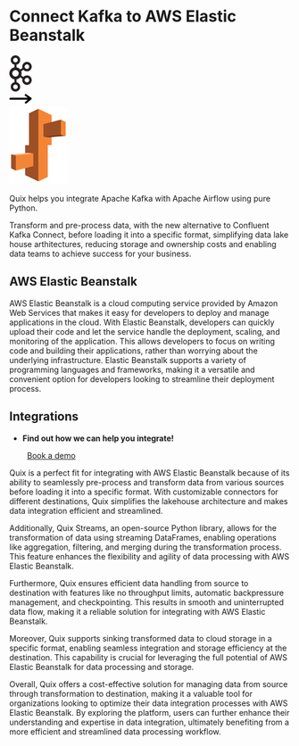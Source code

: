 # Connect Kafka to AWS Elastic Beanstalk

<div class="connect-images cards blog-grid-card" markdown>
<div>
<img src="../images/kafka_logo.png" width="40px" />
</div>
<div>
<img src="../images/arrow.svg" width="40px" />
</div>
<div>
<img src="./images/aws-elastic-beanstalk_1.jpg" />
</div>
</div>

Quix helps you integrate Apache Kafka with Apache Airflow using pure Python.

Transform and pre-process data, with the new alternative to Confluent Kafka Connect, before loading it into a specific format, simplifying data lake house arthitectures, reducing storage and ownership costs and enabling data teams to achieve success for your business.

## AWS Elastic Beanstalk

AWS Elastic Beanstalk is a cloud computing service provided by Amazon Web Services that makes it easy for developers to deploy and manage applications in the cloud. With Elastic Beanstalk, developers can quickly upload their code and let the service handle the deployment, scaling, and monitoring of the application. This allows developers to focus on writing code and building their applications, rather than worrying about the underlying infrastructure. Elastic Beanstalk supports a variety of programming languages and frameworks, making it a versatile and convenient option for developers looking to streamline their deployment process.

## Integrations

<div class="grid cards" markdown>

- __Find out how we can help you integrate!__

    <a class="md-button md-button--primary" href="https://share.hsforms.com/1iW0TmZzKQMChk0lxd_tGiw4yjw2?__hstc=175542013.2303933fbd746c0ac86d9ccbe9bc9100.1728383268831.1729603416735.1729620918855.31&__hssc=175542013.1.1729620918855&__hsfp=2132701734" target="_blank" style="margin:.5rem;">Book a demo</a>

</div>


Quix is a perfect fit for integrating with AWS Elastic Beanstalk because of its ability to seamlessly pre-process and transform data from various sources before loading it into a specific format. With customizable connectors for different destinations, Quix simplifies the lakehouse architecture and makes data integration efficient and streamlined.

Additionally, Quix Streams, an open-source Python library, allows for the transformation of data using streaming DataFrames, enabling operations like aggregation, filtering, and merging during the transformation process. This feature enhances the flexibility and agility of data processing with AWS Elastic Beanstalk.

Furthermore, Quix ensures efficient data handling from source to destination with features like no throughput limits, automatic backpressure management, and checkpointing. This results in smooth and uninterrupted data flow, making it a reliable solution for integrating with AWS Elastic Beanstalk.

Moreover, Quix supports sinking transformed data to cloud storage in a specific format, enabling seamless integration and storage efficiency at the destination. This capability is crucial for leveraging the full potential of AWS Elastic Beanstalk for data processing and storage.

Overall, Quix offers a cost-effective solution for managing data from source through transformation to destination, making it a valuable tool for organizations looking to optimize their data integration processes with AWS Elastic Beanstalk. By exploring the platform, users can further enhance their understanding and expertise in data integration, ultimately benefiting from a more efficient and streamlined data processing workflow.


